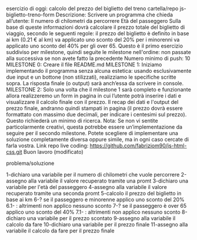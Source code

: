 esercizio di oggi: calcolo del prezzo del biglietto del treno
cartella/repo js-biglietto-treno-form
Descrizione: Scrivere un programma che chieda all’utente:
Il numero di chilometri da percorrere
Età del passeggero Sulla base di queste informazioni dovrà calcolare il prezzo totale del biglietto di viaggio, secondo le seguenti regole:
il prezzo del biglietto è definito in base ai km (0.21 € al km)
va applicato uno sconto del 20% per i minorenni
va applicato uno sconto del 40% per gli over 65.
Questo è il primo esercizio suddiviso per milestone, quindi seguite le milestone nell'ordine: non passate alla successiva se non avete fatto la precedente
Numero minimo di push: 10
MILESTONE 0: Creare il file README.md
MILESTONE 1: Iniziamo implementando il programma senza alcuna estetica: usando esclusivamente due input e un bottone (non stilizzati), realizziamo le specifiche scritte sopra. La risposta finale (o output) sarà anch’essa da scrivere in console.
MILESTONE 2: Solo una volta che il milestone 1 sarà completo e funzionante allora realizzeremo un form in pagina in cui l’utente potrà inserire i dati e visualizzare il calcolo finale con il prezzo. Il recap dei dati e l'output del prezzo finale, andranno quindi stampati in pagina (il prezzo dovrà essere formattato con massimo due decimali, per indicare i centesimi sul prezzo). Questo richiederà un minimo di ricerca.
Nota: Se non vi sentite particolarmente creativi, questa potrebbe essere un’implementazione da seguire per il secondo milestone. Potete scegliere di implementare una soluzione completamente diversa oppure simile, ma in ogni caso cercate di farla vostra.
Link repo live coding: https://github.com/fabriziom90/js-html-css.git
Buon lavoro (modificato) 

problema/soluzione

1-dichiaro una variabile per il numero di chilometri che vuole percorrere
2-assegno alla variabile il valore recuperato tramite una promt
3-dichiaro una variabile per l'età del passeggero
4-assegno alla variabile il valore recuperato tramite una seconda promt
5-calcolo il prezzo del biglietto in base ai km 
6-? se il passeggero e minorenne applico uno sconto del 20%
6.1- : altrimenti non applico nessuno sconto
7-? se il passeggero è over 65 applico uno sconto del 40%
7.1- : altrimenti non applico nessuno sconto
8-dichiaro una variabile per il prezzo scontato
9-assegno alla variabile il calcolo da fare
10-dichiaro una variabile per il prezzo finale
11-assegno alla variabile il calcolo da fare per il prezzo finale